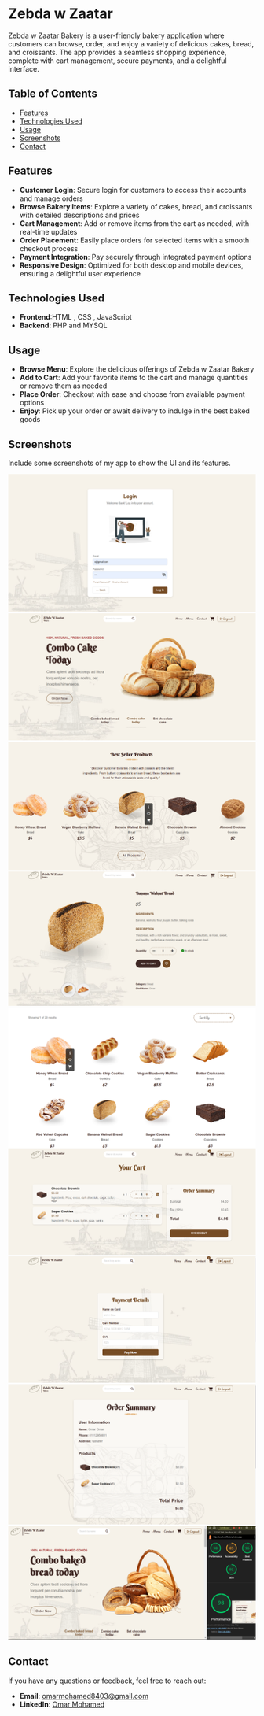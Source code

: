 # Zebda w Zaatar

Zebda w Zaatar Bakery is a user-friendly bakery application where customers can browse, order, and enjoy a variety of delicious cakes, bread, and croissants. The app provides a seamless shopping experience, complete with cart management, secure payments, and a delightful interface.

## Table of Contents

- [Features](#features)
- [Technologies Used](#technologies-used)
- [Usage](#usage)
- [Screenshots](#screenshots)
- [Contact](#contact)

## Features

- **Customer Login**: Secure login for customers to access their accounts and manage orders
- **Browse Bakery Items**: Explore a variety of cakes, bread, and croissants with detailed descriptions and prices
- **Cart Management**: Add or remove items from the cart as needed, with real-time updates
- **Order Placement**: Easily place orders for selected items with a smooth checkout process
- **Payment Integration**: Pay securely through integrated payment options
- **Responsive Design**: Optimized for both desktop and mobile devices, ensuring a delightful user experience

## Technologies Used

- **Frontend**:HTML , CSS , JavaScript
- **Backend**: PHP and MYSQL

  
## Usage

- **Browse Menu**: Explore the delicious offerings of Zebda w Zaatar Bakery
- **Add to Cart**: Add your favorite items to the cart and manage quantities or remove them as needed
- **Place Order**: Checkout with ease and choose from available payment options
- **Enjoy**: Pick up your order or await delivery to indulge in the best baked goods

## Screenshots

Include some screenshots of my app to show the UI and its features.  

![Login Page](screenshots/login.png)
![Home Page](screenshots/home.png)
![bestSellers Section](screenshots/bestSellers.png)
![product page](screenshots/product.png)
![menu Page](screenshots/menu.png)
![cart Page](screenshots/cart.png)
![payment Page](screenshots/payment.png)
![orderSummary Page](screenshots/orderSummary.png)
![orderSummary Page](screenshots/performance.png)

## Contact

If you have any questions or feedback, feel free to reach out:

- **Email**: omarmohamed8403@gmail.com
- **LinkedIn**: [Omar Mohamed](https://www.linkedin.com/in/omar-mohamed-611773292)
